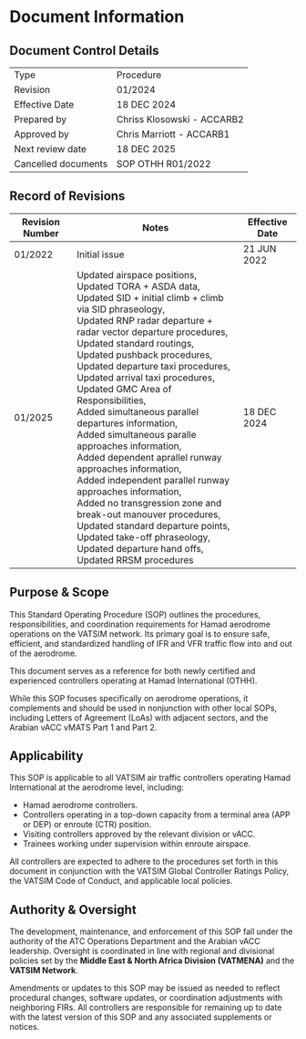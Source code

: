 # Document Information
## Document Control Details
|                     |                            |
|---------------------|----------------------------|
|         Type        |          Procedure         |
|       Revision      |           01/2024          |
|    Effective Date   |         18 DEC 2024        |
|     Prepared by     | Chriss Klosowski - ACCARB2 |
|     Approved by     |  Chris Marriott - ACCARB1  |
|   Next review date  |         18 DEC 2025        |
| Cancelled documents |      SOP OTHH R01/2022     |

## Record of Revisions
<table><thead>
  <tr>
    <th>Revision Number</th>
    <th>Notes</th>
    <th>Effective Date</th>
  </tr></thead>
<tbody>
  <tr>
    <td>01/2022</td>
    <td>Initial issue</td>
    <td>21 JUN 2022</td>
  </tr>
    <tr>
    <td>01/2025</td>
    <td>Updated airspace positions,<br>Updated TORA + ASDA data,<br>Updated SID + initial climb + climb via SID phraseology,<br>Updated RNP radar departure + radar vector departure procedures,<br>Updated standard routings,<br>Updated pushback procedures,<br>Updated departure taxi procedures,<br>Updated arrival taxi procedures,<br>Updated GMC Area of Responsibilities,<br>Added simultaneous parallel departures information,<br>Added simultaneous paralle approaches information,<br>Added dependent aprallel runway approaches information,<br>Added independent parallel runway approaches information,<br>Added no transgression zone and break-out manouver procedures,<br>Updated standard departure points,<br>Updated take-off phraseology,<br>Updated departure hand offs,<br>Updated RRSM procedures</td>
    <td>18 DEC 2024</td>
  </tr>
</tbody></table>

## Purpose & Scope
This Standard Operating Procedure (SOP) outlines the procedures, responsibilities, and coordination requirements for Hamad aerodrome operations on the VATSIM network. Its primary goal is to ensure safe, efficient, and standardized handling of IFR and VFR traffic flow into and out of the aerodrome.

This document serves as a reference for both newly certified and experienced controllers operating at Hamad International (OTHH).

While this SOP focuses specifically on aerodrome operations, it complements and should be used in nonjunction with other local SOPs, including Letters of Agreement (LoAs) with adjacent sectors, and the Arabian vACC vMATS Part 1 and Part 2.

## Applicability
This SOP is applicable to all VATSIM air traffic controllers operating Hamad International at the aerodrome level, including:

- Hamad aerodrome controllers.
- Controllers operating in a top-down capacity from a terminal area (APP or DEP) or enroute (CTR) position.
- Visiting controllers approved by the relevant division or vACC.
- Trainees working under supervision within enroute airspace.

All controllers are expected to adhere to the procedures set forth in this document in conjunction with the VATSIM Global Controller Ratings Policy, the VATSIM Code of Conduct, and applicable local policies.

## Authority & Oversight
The development, maintenance, and enforcement of this SOP fall under the authority of the ATC Operations Department and the Arabian vACC leadership. Oversight is coordinated in line with regional and divisional policies set by the **Middle East & North Africa Division (VATMENA)** and the **VATSIM Network**.

Amendments or updates to this SOP may be issued as needed to reflect procedural changes, software updates, or coordination adjustments with neighboring FIRs. All controllers are responsible for remaining up to date with the latest version of this SOP and any associated supplements or notices.